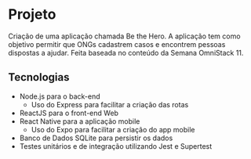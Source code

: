 # Projeto

Criação de uma aplicação chamada Be the Hero. A aplicação tem como objetivo permitir que ONGs cadastrem casos e encontrem pessoas dispostas a ajudar. 
Feita baseada no conteúdo da Semana OmniStack 11.

## Tecnologias

- Node.js para o back-end
  * Uso do Express para facilitar a criação das rotas
- ReactJS para o front-end Web 
- React Native para a aplicação mobile
  * Uso do Expo para facilitar a criação do app mobile
- Banco de Dados SQLite para persistir os dados
- Testes unitários e de integração utilizando Jest e Supertest